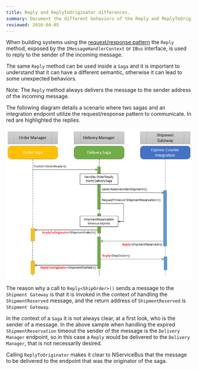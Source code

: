 ```yaml
---
title: Reply and ReplyToOriginator differences.
summary: Document the different behaviors of the Reply and ReplyToOriginator methods of the IMessageHandlerContext/IBus instance.
reviewed: 2016-04-05
---
```


When building systems using the [request/response pattern](/nservicebus/messaging/reply-to-a-message.md) the `Reply` method, exposed by the `IMessageHandlerContext` or `IBus` interface, is used to reply to the sender of the incoming message.

The same `Reply` method can be used inside a `Saga` and it is important to understand that it can have a different semantic, otherwise it can lead to some unexpected behaviors.

Note: The `Reply` method always delivers the message to the sender address of the incoming message.

The following diagram details a scenario where two sagas and an integration endpoint utilize the request/response pattern to communicate. In red are highlighted the replies.

![Sample sequence diagram](reply-replaytooriginator-differences.png)

The reason why a call to `Reply<ShipOrder>()` sends a message to the `Shipment Gateway` is that it is invoked in the context of handling the `ShipmentReserved` message, and the return address of `ShipmentReserved` is `Shipment Gateway`.

In the context of a `Saga` it is not always clear, at a first look, who is the sender of a message. In the above sample when handling the expired `ShipmentReservation` timeout the sender of the message is the `Delivery Manager` endpoint, so in this case a `Reply` would be delivered to the `Delivery Manager`, that is not necessarily desired.

Calling `ReplyToOriginator` makes it clear to NServiceBus that the message to be delivered to the endpoint that was the originator of the saga.
